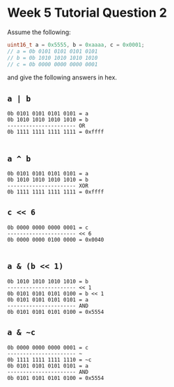 # Week 5 Tutorial Question 2

Assume the following:

```c
uint16_t a = 0x5555, b = 0xaaaa, c = 0x0001;
// a = 0b 0101 0101 0101 0101
// b = 0b 1010 1010 1010 1010
// c = 0b 0000 0000 0000 0001
```

and give the following answers in hex.

## `a | b`

```text
0b 0101 0101 0101 0101 = a
0b 1010 1010 1010 1010 = b
---------------------- OR
0b 1111 1111 1111 1111 = 0xffff


```

## `a ^ b`

```text
0b 0101 0101 0101 0101 = a
0b 1010 1010 1010 1010 = b
---------------------- XOR
0b 1111 1111 1111 1111 = 0xffff

```

## `c << 6`

```text
0b 0000 0000 0000 0001 = c
---------------------- << 6
0b 0000 0000 0100 0000 = 0x0040


```

## `a & (b << 1)`

```text
0b 1010 1010 1010 1010 = b
---------------------- << 1
0b 0101 0101 0101 0100 = b << 1
0b 0101 0101 0101 0101 = a
---------------------- AND
0b 0101 0101 0101 0100 = 0x5554

```

## `a & ~c`

```text
0b 0000 0000 0000 0001 = c
---------------------- ~
0b 1111 1111 1111 1110 = ~c
0b 0101 0101 0101 0101 = a
---------------------- AND
0b 0101 0101 0101 0100 = 0x5554

```

